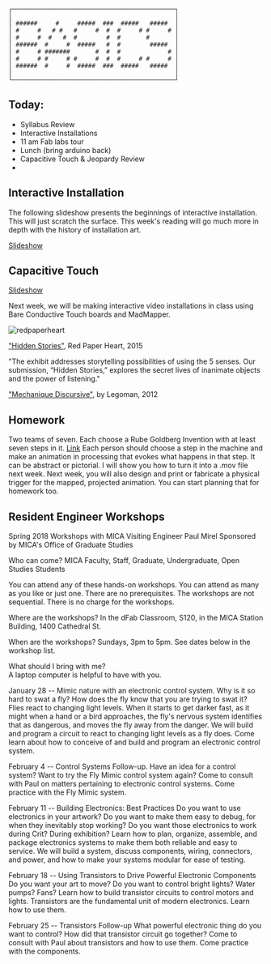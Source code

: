 ```
┌─────────────────────────────────────────────┐
│                                             │
│ ######     #     #####  ###  #####   #####  │
│ #     #   # #   #     #  #  #     # #     # │
│ #     #  #   #  #        #  #       #       │
│ ######  #     #  #####   #  #        #####  │
│ #     # #######       #  #  #             # │
│ #     # #     # #     #  #  #     # #     # │
│ ######  #     #  #####  ###  #####   #####  │
│                                             │
└─────────────────────────────────────────────┘
```

## Today:
- Syllabus Review
- Interactive Installations
- 11 am Fab labs tour
- Lunch (bring arduino back)
- Capacitive Touch & Jeopardy Review
- 

## Interactive Installation

The following slideshow presents the beginnings of interactive installation. This will just scratch the surface. This week's reading will go much more in depth with the history of installation art.

[Slideshow](https://docs.google.com/presentation/d/e/2PACX-1vSmROz3V37juXC6d_RT4RsegCrwS0Ow2AoNIkXwoqTtoTFokuYpdhISdHEPoohFJQdD7QNLpT1UJ4ow/pub?start=false&loop=false&delayms=3000)


## Capacitive Touch
[Slideshow](https://docs.google.com/presentation/d/e/2PACX-1vT-ffr5oNotB4QA9EEm7dnuMZQRRQBuEwBF_M9sP7DskzygoUJWNb1OPCB_SnjRXXnJLSQAoM2ZX97U/pub?start=false&loop=false&delayms=3000)


Next week, we will be making interactive video installations in class using Bare Conductive Touch boards and MadMapper.

![redpaperheart](http://www.redpaperheart.com/images/work/hiddenstories/HiddenStories_0012.jpg)

["Hidden Stories"](http://www.redpaperheart.com/work/hiddenstories), Red Paper Heart, 2015

"The exhibit addresses storytelling possibilities of using the 5 senses. Our submission, “Hidden Stories,” explores the secret lives of inanimate objects and the power of listening."

["Mechanique Discursive"](https://vimeo.com/38945809), by Legoman, 2012

## Homework
Two teams of seven. Each choose a Rube Goldberg Invention with at least seven steps in it.
[Link](https://www.rubegoldberg.com/artwork/send-late-stayer-home/?c=45)
Each person should choose a step in the machine and make an animation in processing that evokes what happens in that step. It can be abstract or pictorial. I will show you how to turn it into a .mov file next week.
Next week, you will also design and print or fabricate a physical trigger for the mapped, projected animation. You can start planning that for homework too.  

## Resident Engineer Workshops

Spring 2018 Workshops with MICA Visiting Engineer Paul Mirel
Sponsored by MICA's Office of Graduate Studies

Who can come?
MICA Faculty, Staff, Graduate, Undergraduate, Open Studies Students

You can attend any of these hands-on workshops. You can attend as many as you like or just one. There are no prerequisites. The workshops are not sequential. There is no charge for the workshops.

Where are the workshops?
In the dFab Classroom, S120, in the MICA Station Building, 1400 Cathedral St.

When are the workshops?
Sundays, 3pm to 5pm. See dates below in the workshop list.

What should I bring with me?  
A laptop computer is helpful to have with you.

January 28 -- Mimic nature with an electronic control system.
Why is it so hard to swat a fly? How does the fly know that you are trying to swat it? Flies react to changing light levels. When it starts to get darker fast, as it might when a hand or a bird approaches, the fly's nervous system identifies that as dangerous, and moves the fly away from the danger. We will build and program a circuit to react to changing light levels as a fly does.
Come learn about how to conceive of and build and program an electronic control system.


February 4 -- Control Systems Follow-up.
Have an idea for a control system? Want to try the Fly Mimic control system again?
Come to consult with Paul on matters pertaining to electronic control systems. Come practice with the Fly Mimic system.


February 11 -- Building Electronics: Best Practices
Do you want to use electronics in your artwork? Do you want to make them easy to debug, for when they inevitably stop working? Do you want those electronics to work during Crit? During exhibition?
Learn how to plan, organize, assemble, and package electronics systems to make them both reliable and easy to service. We will build a system, discuss components, wiring, connectors, and power, and how to make your systems modular for ease of testing.


February 18 -- Using Transistors to Drive Powerful Electronic Components
Do you want your art to move? Do you want to control bright lights? Water pumps? Fans?
Learn how to build transistor circuits to control motors and lights.
Transistors are the fundamental unit of modern electronics. Learn how to use them.

February 25 -- Transistors Follow-up
What powerful electronic thing do you want to control? How did that transistor circuit go together?
Come to consult with Paul about transistors and how to use them. Come practice with the components.

